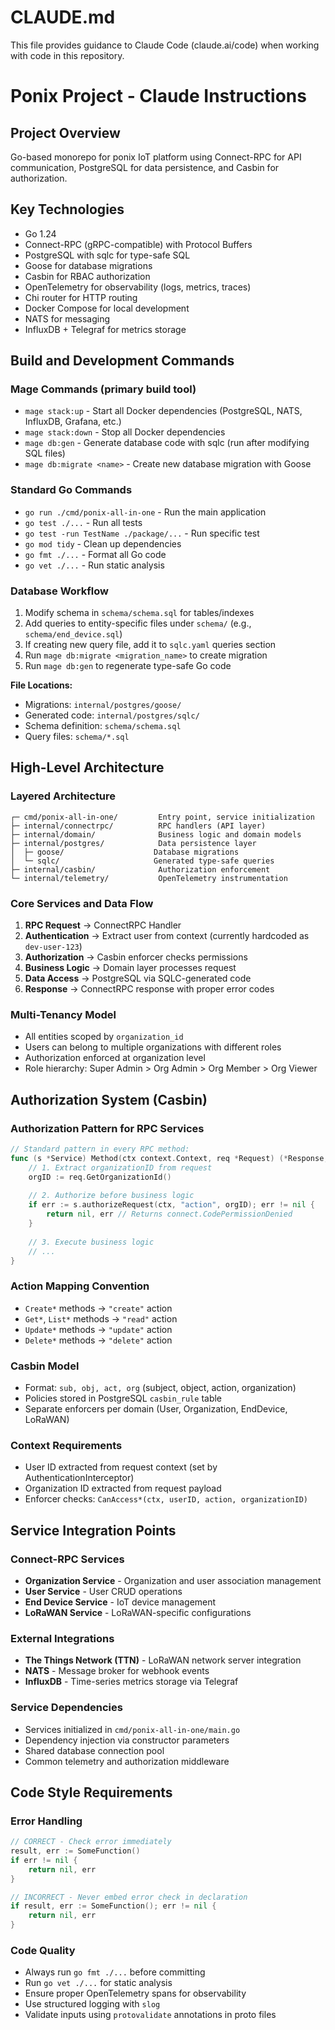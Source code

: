 # CLAUDE.md

This file provides guidance to Claude Code (claude.ai/code) when working with code in this repository.

# Ponix Project - Claude Instructions

## Project Overview
Go-based monorepo for ponix IoT platform using Connect-RPC for API communication, PostgreSQL for data persistence, and Casbin for authorization.

## Key Technologies
- Go 1.24
- Connect-RPC (gRPC-compatible) with Protocol Buffers
- PostgreSQL with sqlc for type-safe SQL
- Goose for database migrations
- Casbin for RBAC authorization
- OpenTelemetry for observability (logs, metrics, traces)
- Chi router for HTTP routing
- Docker Compose for local development
- NATS for messaging
- InfluxDB + Telegraf for metrics storage

## Build and Development Commands

### Mage Commands (primary build tool)
- `mage stack:up` - Start all Docker dependencies (PostgreSQL, NATS, InfluxDB, Grafana, etc.)
- `mage stack:down` - Stop all Docker dependencies
- `mage db:gen` - Generate database code with sqlc (run after modifying SQL files)
- `mage db:migrate <name>` - Create new database migration with Goose

### Standard Go Commands
- `go run ./cmd/ponix-all-in-one` - Run the main application
- `go test ./...` - Run all tests
- `go test -run TestName ./package/...` - Run specific test
- `go mod tidy` - Clean up dependencies
- `go fmt ./...` - Format all Go code
- `go vet ./...` - Run static analysis

### Database Workflow
1. Modify schema in `schema/schema.sql` for tables/indexes
2. Add queries to entity-specific files under `schema/` (e.g., `schema/end_device.sql`)
3. If creating new query file, add it to `sqlc.yaml` queries section
4. Run `mage db:migrate <migration_name>` to create migration
5. Run `mage db:gen` to regenerate type-safe Go code

**File Locations:**
- Migrations: `internal/postgres/goose/`
- Generated code: `internal/postgres/sqlc/`
- Schema definition: `schema/schema.sql`
- Query files: `schema/*.sql`

## High-Level Architecture

### Layered Architecture
```
┌─ cmd/ponix-all-in-one/         Entry point, service initialization
├─ internal/connectrpc/          RPC handlers (API layer)
├─ internal/domain/              Business logic and domain models
├─ internal/postgres/            Data persistence layer
│  ├─ goose/                    Database migrations
│  └─ sqlc/                     Generated type-safe queries
├─ internal/casbin/              Authorization enforcement
└─ internal/telemetry/           OpenTelemetry instrumentation
```

### Core Services and Data Flow
1. **RPC Request** → ConnectRPC Handler
2. **Authentication** → Extract user from context (currently hardcoded as `dev-user-123`)
3. **Authorization** → Casbin enforcer checks permissions
4. **Business Logic** → Domain layer processes request
5. **Data Access** → PostgreSQL via SQLC-generated code
6. **Response** → ConnectRPC response with proper error codes

### Multi-Tenancy Model
- All entities scoped by `organization_id`
- Users can belong to multiple organizations with different roles
- Authorization enforced at organization level
- Role hierarchy: Super Admin > Org Admin > Org Member > Org Viewer

## Authorization System (Casbin)

### Authorization Pattern for RPC Services
```go
// Standard pattern in every RPC method:
func (s *Service) Method(ctx context.Context, req *Request) (*Response, error) {
    // 1. Extract organizationID from request
    orgID := req.GetOrganizationId()
    
    // 2. Authorize before business logic
    if err := s.authorizeRequest(ctx, "action", orgID); err != nil {
        return nil, err // Returns connect.CodePermissionDenied
    }
    
    // 3. Execute business logic
    // ...
}
```

### Action Mapping Convention
- `Create*` methods → `"create"` action
- `Get*`, `List*` methods → `"read"` action
- `Update*` methods → `"update"` action
- `Delete*` methods → `"delete"` action

### Casbin Model
- Format: `sub, obj, act, org` (subject, object, action, organization)
- Policies stored in PostgreSQL `casbin_rule` table
- Separate enforcers per domain (User, Organization, EndDevice, LoRaWAN)

### Context Requirements
- User ID extracted from request context (set by AuthenticationInterceptor)
- Organization ID extracted from request payload
- Enforcer checks: `CanAccess*(ctx, userID, action, organizationID)`

## Service Integration Points

### Connect-RPC Services
- **Organization Service** - Organization and user association management
- **User Service** - User CRUD operations
- **End Device Service** - IoT device management
- **LoRaWAN Service** - LoRaWAN-specific configurations

### External Integrations
- **The Things Network (TTN)** - LoRaWAN network server integration
- **NATS** - Message broker for webhook events
- **InfluxDB** - Time-series metrics storage via Telegraf

### Service Dependencies
- Services initialized in `cmd/ponix-all-in-one/main.go`
- Dependency injection via constructor parameters
- Shared database connection pool
- Common telemetry and authorization middleware

## Code Style Requirements

### Error Handling
```go
// CORRECT - Check error immediately
result, err := SomeFunction()
if err != nil {
    return nil, err
}

// INCORRECT - Never embed error check in declaration
if result, err := SomeFunction(); err != nil {
    return nil, err
}
```

### Code Quality
- Always run `go fmt ./...` before committing
- Run `go vet ./...` for static analysis
- Ensure proper OpenTelemetry spans for observability
- Use structured logging with `slog`
- Validate inputs using `protovalidate` annotations in proto files